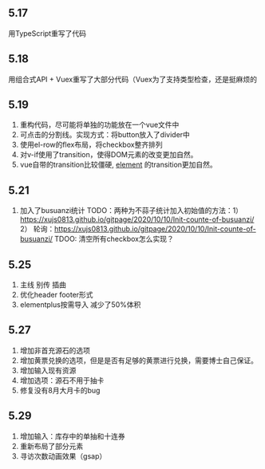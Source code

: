 ## 5.17
用TypeScript重写了代码

## 5.18
用组合式API + Vuex重写了大部分代码（Vuex为了支持类型检查，还是挺麻烦的

## 5.19
1. 重构代码，尽可能将单独的功能放在一个vue文件中
2. 可点击的分割线。实现方式：将button放入了divider中
3. 使用el-row的flex布局，将checkbox整齐排列
4. 对v-if使用了transition，使得DOM元素的改变更加自然。
5. vue自带的transition比较僵硬, [element](https://element-plus.org/zh-CN/guide/transitions.html#collapse-%E6%8A%98%E5%8F%A0%E9%9D%A2%E6%9D%BF) 的transition更加自然。

## 5.21
1. 加入了busuanzi统计
TODO：两种为不蒜子统计加入初始值的方法：1）https://xujs0813.github.io/gitpage/2020/10/10/Init-counte-of-busuanzi/ 2） 轮询：https://xujs0813.github.io/gitpage/2020/10/10/Init-counte-of-busuanzi/
TDOO: 清空所有checkbox怎么实现？

## 5.25
1. 主线 别传 插曲
2. 优化header footer形式
3. elementplus按需导入 减少了50%体积

## 5.27
1. 增加非首充源石的选项
2. 增加黄票兑换的选项，但是是否有足够的黄票进行兑换，需要博士自己保证。
3. 增加输入现有资源
4. 增加选项：源石不用于抽卡
5. 修复没有8月大月卡的bug

## 5.29
1. 增加输入：库存中的单抽和十连券
2. 重新布局了部分元素
3. 寻访次数动画效果（gsap）